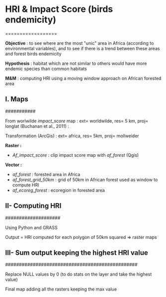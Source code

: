 # HRI & Impact Score (birds endemicity)
==================

**Objective** : to see where are the most "unic" area in Africa (according to environmental variables), and to see if there is a trend between these areas and forest birds endemicity

**Hypothesis** : habitat which are not similar to others would have more endemic species than common habitats

**M&M** : computing HRI using a moving window approach on African forested area

## I. Maps
###########

From worlwilde *impact_score* map : ext= worldwilde, res= 5 km, proj= longlat (Buchanan et al., 2011) :

Transformation (ArcGis) : ext= africa, res= 5km, proj= mollweider 

**Raster :**
* *Af_impact_score* : clip impact score map with *af_forest* (Qgis)

**Vector :**
* *af_forest* : forested area in Africa
* *af_forest_grid_50km* : grid of 50km in African forest used as window to compute HRI
* *af_ecoreg_forest* : ecoregion in forested area

## II- Computing HRI 
####################

Using Python and GRASS

Output = HRI computed for each polygon of 50km squared => raster maps

## III- Sum output keeping the highest HRI value
################################################

Replace NULL values by 0 (to do stats on the layer and take the highest value)

Final map adding all the rasters keeping the max value


